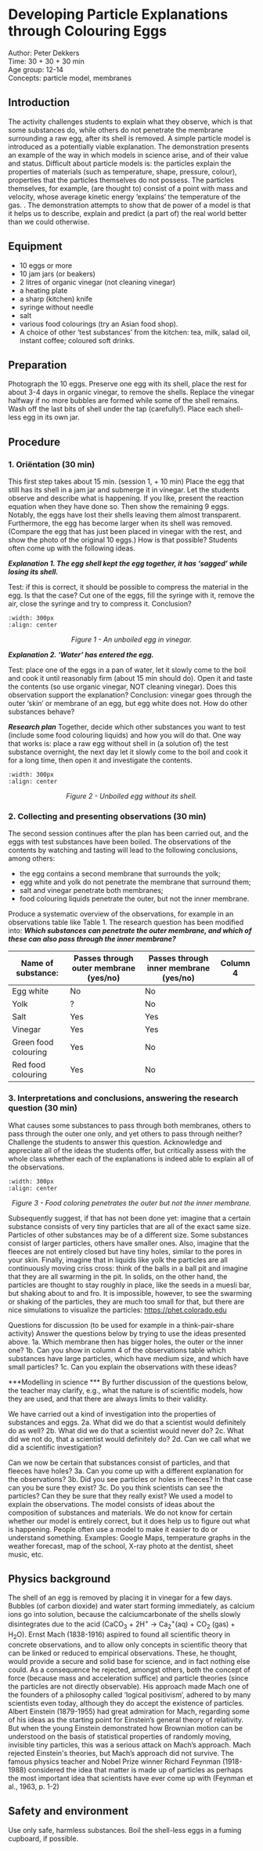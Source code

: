 # Developing Particle Explanations through Colouring Eggs 

Author:     Peter Dekkers\
Time:	  	30 + 30 + 30 min\
Age group:	12-14\
Concepts:	particle model, membranes

## Introduction
The activity challenges students to explain what they observe, which is that some substances do, while others do not penetrate the membrane surrounding a raw egg, after its shell is removed. A simple particle model is introduced as a potentially viable explanation. The demonstration presents an example of the way in which models in science arise, and of their value and status. Difficult about particle models is: the particles explain the properties of materials (such as temperature, shape, pressure, colour), properties that the particles themselves do not possess. The particles themselves, for example, (are thought to) consist of a point with mass and velocity, whose average kinetic energy ‘explains’ the temperature of the gas. . The demonstration attempts to show that de power of a model is that it helps us to describe, explain and predict (a part of) the real world better than we could otherwise.


## Equipment
* 10 eggs or more
* 10 jam jars (or beakers)
* 2 litres of organic vinegar (not cleaning vinegar)
* a heating plate
* a sharp (kitchen) knife
* syringe without needle 
* salt
* various food colourings (try an Asian food shop). 
* A choice of other ‘test substances’ from the kitchen: tea, milk, salad oil, instant coffee; coloured soft drinks. 

## Preparation
Photograph the 10 eggs. Preserve one egg with its shell, place the rest for about 3-4 days in organic vinegar, to remove the shells. Replace the vinegar halfway if no more bubbles are formed while some of the shell remains. Wash off the last bits of shell under the tap (carefully!). Place each shell-less egg in its own jar.

## Procedure
### 1. Oriëntation (30 min)
This first step takes about 15 min. (session 1, + 10 min)
Place the egg that still has its shell in a jam jar and submerge it in vinegar. Let the students observe and describe what is happening. If you like, present the reaction equation when they have done so. Then show the remaining 9 eggs. 
Notably, the eggs have lost their shells leaving them almost transparent. Furthermore, the egg has become larger when its shell was removed. (Compare the egg that has just been placed in vinegar with the rest, and show the photo of the original 10 eggs.) How is that possible?
Students often come up with the following ideas.

***Explanation 1. The egg shell kept the egg together, it has ‘sagged’ while losing its shell.***

Test: if this is correct, it should be possible to compress the material in the egg. Is that the case?
Cut one of the eggs, fill the syringe with it, remove the air, close the syringe and try to compress it. Conclusion?

```{image} dm01_figure1.JPG
:width: 300px
:align: center
```
<center><i> Figure 1 - An unboiled egg in vinegar.</i></center>


***Explanation 2. ‘Water’ has entered the egg.***

Test: place one of the eggs in a pan of water, let it slowly come to the boil and cook it until reasonably firm (about 15 min should do). Open it and taste the contents (so use organic vinegar, NOT cleaning vinegar). Does this observation support the explanation?
Conclusion: vinegar goes through the outer ‘skin’ or membrane of an egg, but egg white does not. How do other substances behave?

***Research plan***
Together, decide which other substances you want to test (include some food colouring liquids) and how you will do that. One way that works is: place a raw egg without shell in (a solution of) the test substance overnight, the next day let it slowly come to the boil and cook it for a long time, then open it and investigate the contents.

```{image} dm01_figure2.JPG
:width: 300px
:align: center
```
<center><i> Figure 2 - Unboiled egg without its shell.</i></center>

### 2. Collecting and presenting observations (30 min)
The second session continues after the plan has been carried out, and the eggs with test substances have been boiled. The observations of the contents by watching and tasting will lead to the following conclusions, among others:
- the egg contains a second membrane that surrounds the yolk;
- egg white and yolk do not penetrate the membrane that surround them;
- salt and vinegar penetrate both membranes;
- food colouring liquids penetrate the outer, but not the inner membrane.

Produce a systematic overview of the observations, for example in an observations table like Table 1. The research question has been modified into: ***Which substances can penetrate the outer membrane, and which of these can also pass through the inner membrane?***

|     Name of substance:      |     Passes through outer membrane (yes/no)    |     Passes through inner membrane (yes/no)    |     Column 4    |
|-----------------------------|-----------------------------------------------|-----------------------------------------------|-----------------|
|     Egg white               |     No                                        |     No                                        |                 |
|     Yolk                    |     ?                                         |     No                                        |                 |
|     Salt                    |     Yes                                       |     Yes                                       |                 |
|     Vinegar                 |     Yes                                       |     Yes                                       |                 |
|     Green food colouring    |     Yes                                       |     No                                        |                 |
|     Red food colouring      |     Yes                                       |     No                                        |                 |


### 3. Interpretations and conclusions, answering the research question (30 min)
What causes some substances to pass through both membranes, others to pass through the outer one only, and yet others to pass through neither? Challenge the students to answer this question. Acknowledge and appreciate all of the ideas the students offer, but critically assess with the whole class whether each of the explanations is indeed able to explain all of the observations.

```{image} dm01_figure3.JPG
:width: 300px
:align: center
```
<center><i> Figure 3 - Food coloring penetrates the outer but not the inner membrane.</i></center>

Subsequently suggest, if that has not been done yet: imagine that a certain substance consists of very tiny particles that are all of the exact same size. Particles of other substances may be of a different size. Some substances consist of larger particles, others have smaller ones. Also, imagine that the fleeces are not entirely closed but have tiny holes, similar to the pores in your skin. Finally, imagine that in liquids like yolk the particles are all continuously moving criss cross: think of the balls in a ball pit and imagine that they are all swarming in the pit. In solids, on the other hand, the particles are thought to stay roughly in place, like the seeds in a muesli bar, but shaking about to and fro. It is impossible, however, to see the swarming or shaking of the particles, they are much too small for that, but there are nice simulations to visualize the particles: https://phet.colorado.edu 

Questions for discussion (to be used for example in a think-pair-share activity)
Answer the questions below by trying to use the ideas presented above.
1a. Which membrane then has bigger holes, the outer or the inner one?
1b. Can you show in column 4 of the observations table which substances have large particles, which have medium size, and which have small particles?
1c. Can you explain the observations with these ideas? 

***Modelling in science ***
By further discussion of the questions below, the teacher may clarify, e.g., what the nature is of scientific models, how they are used, and that there are always limits to their validity.

We have carried out a kind of investigation into the properties of substances and eggs. 
2a. What did we do that a scientist would definitely do as well?
2b. What did we do that a scientist would never do? 
2c. What did we not do, that a scientist would definitely do?
2d. Can we call what we did a scientific investigation?

Can we now be certain that substances consist of particles, and that fleeces have holes?
3a. Can you come up with a different explanation for the observations? 
3b. Did you see particles or holes in fleeces? In that case can you be sure they exist?
3c. Do you think scientists can see the particles? Can they be sure that they really exist? 
We used a model to explain the observations. The model consists of ideas about the composition of substances and materials. We do not know for certain whether our model is entirely correct, but it does help us to figure out what is happening. People often use a model to make it easier to do or understand something. Examples: Google Maps, temperature graphs in the weather forecast, map of the school, X-ray photo at the dentist, sheet music, etc.

## Physics background
The shell of an egg is removed by placing it in vinegar for a few days. Bubbles (of carbon dioxide) and water start forming immediately, as calcium ions go into solution, because the calciumcarbonate of the shells slowly disintegrates due to the acid (CaCO$_3$ + 2H$^+$ &rarr; Ca$_2^+$(aq) + CO$_2$ (gas) + H$_2$O). 
Ernst Mach (1838-1916) aspired to found all scientific theory in concrete observations, and to allow only concepts in scientific theory that can be linked or reduced to empirical observations. These, he thought, would provide a secure and solid base for science, and in fact nothing else could. As a consequence he rejected, amongst others, both the concept of force (because mass and acceleration suffice) and particle theories (since the particles are not directly observable). His approach made Mach one of the founders of a philosophy called ‘logical positivism’, adhered to by many scientists even today, although they do accept the existence of particles. Albert Einstein (1879-1955) had great admiration for Mach, regarding some of his ideas as the starting point for Einstein’s general theory of relativity. But when the young Einstein demonstrated how Brownian motion can be understood on the basis of statistical properties of randomly moving, invisible tiny particles, this was a serious attack on Mach’s approach. Mach rejected Einstein's theories, but Mach’s approach did not survive. The famous physics teacher and Nobel Prize winner Richard Feynman (1918-1988) considered the idea that matter is made up of particles as perhaps the most important idea that scientists have ever come up with (Feynman et al., 1963, p. 1-2) 

## Safety and environment
Use only safe, harmless substances. Boil the shell-less eggs in a fuming cupboard, if possible.
